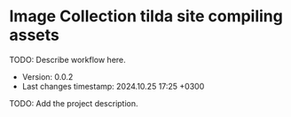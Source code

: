 <!--
@since 2024.10.06, 22:56
@changed 2024.10.06, 22:56
-->

# Image Collection tilda site compiling assets

TODO: Describe workflow here.

- Version: 0.0.2
- Last changes timestamp: 2024.10.25 17:25 +0300

TODO: Add the project description.
